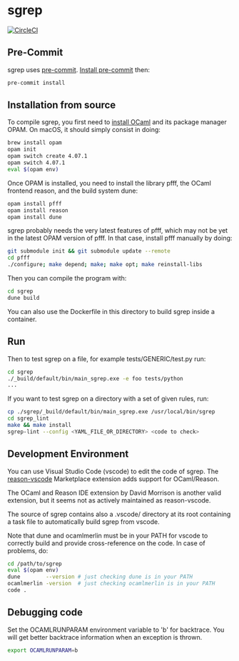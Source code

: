 # sgrep

[![CircleCI](https://circleci.com/gh/returntocorp/sgrep.svg?style=svg)](https://circleci.com/gh/returntocorp/sgrep)

## Pre-Commit

sgrep uses [pre-commit](https://pre-commit.com/). [Install pre-commit](https://pre-commit.com/#installation) then:

```bash
pre-commit install
```

## Installation from source

To compile sgrep, you first need to [install OCaml](https://opam.ocaml.org/doc/Install.html) and its
package manager OPAM.
On macOS, it should simply consist in doing:

```bash
brew install opam
opam init
opam switch create 4.07.1
opam switch 4.07.1
eval $(opam env)
```

Once OPAM is installed, you need to install the library pfff,
the OCaml frontend reason, and the build system dune:

```bash
opam install pfff
opam install reason
opam install dune
```

sgrep probably needs the very latest features of pfff, which may not
be yet in the latest OPAM version of pfff. In that case, install pfff
manually by doing:

```bash
git submodule init && git submodule update --remote
cd pfff
./configure; make depend; make; make opt; make reinstall-libs
```

Then you can compile the program with:

```bash
cd sgrep
dune build
```

You can also use the Dockerfile in this directory to build sgrep
inside a container.

## Run

Then to test sgrep on a file, for example tests/GENERIC/test.py
run:

```bash
cd sgrep
./_build/default/bin/main_sgrep.exe -e foo tests/python
...
```

If you want to test sgrep on a directory with a set of given rules, run:

```bash
cp ./sgrep/_build/default/bin/main_sgrep.exe /usr/local/bin/sgrep
cd sgrep_lint
make && make install
sgrep-lint --config <YAML_FILE_OR_DIRECTORY> <code to check>
```

## Development Environment

You can use Visual Studio Code (vscode) to edit the code of sgrep.
The [reason-vscode](https://marketplace.visualstudio.com/items?itemName=jaredly.reason-vscode) Marketplace extension adds support for OCaml/Reason.

The OCaml and Reason IDE extension by David Morrison is another valid
extension, but it seems not as actively maintained as reason-vscode.

The source of sgrep contains also a .vscode/ directory at its root
containing a task file to automatically build sgrep from vscode.

Note that dune and ocamlmerlin must be in your PATH for vscode to correctly
build and provide cross-reference on the code. In case of problems, do:

```bash
cd /path/to/sgrep
eval $(opam env)
dune        --version # just checking dune is in your PATH
ocamlmerlin -version  # just checking ocamlmerlin is in your PATH
code .
```

## Debugging code

Set the OCAMLRUNPARAM environment variable to 'b' for backtrace.
You will get better backtrace information when an exception is thrown.

```bash
export OCAMLRUNPARAM=b
```
